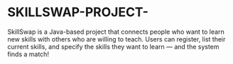 # SKILLSWAP-PROJECT-
SkillSwap is a Java-based project that connects people who want to learn new skills with others who are willing to teach. Users can register, list their current skills, and specify the skills they want to learn — and the system finds a match!

